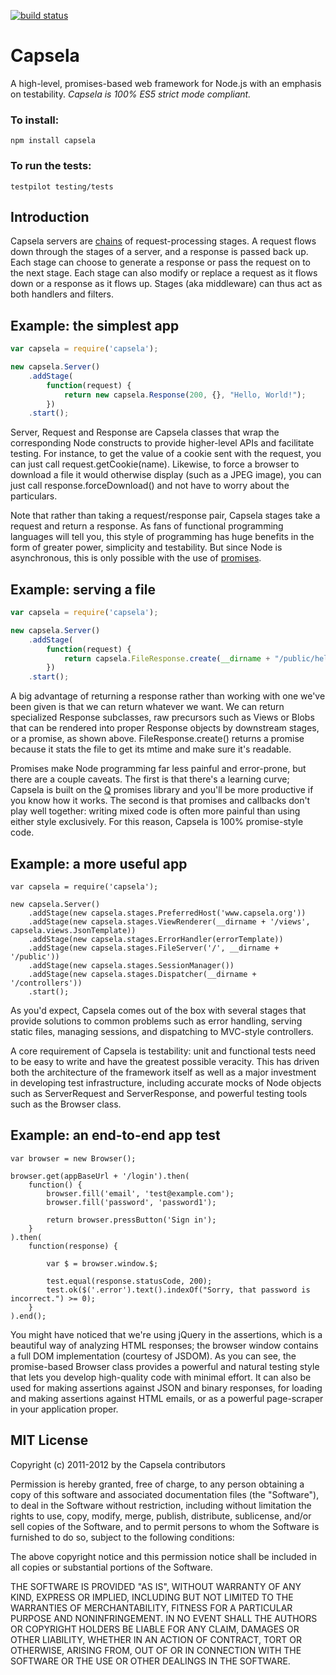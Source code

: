 [![build status](https://secure.travis-ci.org/capsela/capsela.png)](http://travis-ci.org/capsela/capsela)
# Capsela

A high-level, promises-based web framework for Node.js with an emphasis on testability.
*Capsela is 100% ES5 strict mode compliant.*

### To install:

    npm install capsela

### To run the tests:

    testpilot testing/tests

## Introduction

Capsela servers are [chains](http://en.wikipedia.org/wiki/Chain_of_responsibility_pattern) of request-processing stages. A request flows down through the stages of a server, and a response is passed back up. Each stage can choose to generate a response or pass the request on to the next stage. Each stage can also modify or replace a request as it flows down or a response as it flows up. Stages (aka middleware) can thus act as both handlers and filters.

## Example: the simplest app

```js
var capsela = require('capsela');

new capsela.Server()
    .addStage(
        function(request) {
            return new capsela.Response(200, {}, "Hello, World!");
        })
    .start();
```

Server, Request and Response are Capsela classes that wrap the corresponding Node constructs to provide higher-level APIs and facilitate testing. For instance, to get the value of a cookie sent with the request, you can just call request.getCookie(name). Likewise, to force a browser to download a file it would otherwise display (such as a JPEG image), you can just call response.forceDownload() and not have to worry about the particulars.

Note that rather than taking a request/response pair, Capsela stages take a request and return a response. As fans of functional programming languages will tell you, this style of programming has huge benefits in the form of greater power, simplicity and testability. But since Node is asynchronous, this is only possible with the use of [promises](http://en.wikipedia.org/wiki/Futures_and_promises).

## Example: serving a file

```js
var capsela = require('capsela');

new capsela.Server()
    .addStage(
        function(request) {
            return capsela.FileResponse.create(__dirname + "/public/hello_world.png");
        })
    .start();
```

A big advantage of returning a response rather than working with one we've been given is that we can return whatever we want. We can return specialized Response subclasses, raw precursors such as Views or Blobs that can be rendered into proper Response objects by downstream stages, or a promise, as shown above. FileResponse.create() returns a promise because it stats the file to get its mtime and make sure it's readable.

Promises make Node programming far less painful and error-prone, but there are a couple caveats. The first is that there's a learning curve; Capsela is built on the [Q](http://github.com/kriskowal/q) promises library and you'll be more productive if you know how it works. The second is that promises and callbacks don't play well together: writing mixed code is often more painful than using either style exclusively. For this reason, Capsela is 100% promise-style code.

## Example: a more useful app

    var capsela = require('capsela');

    new capsela.Server()
        .addStage(new capsela.stages.PreferredHost('www.capsela.org'))
        .addStage(new capsela.stages.ViewRenderer(__dirname + '/views', capsela.views.JsonTemplate))
        .addStage(new capsela.stages.ErrorHandler(errorTemplate))
        .addStage(new capsela.stages.FileServer('/', __dirname + '/public'))
        .addStage(new capsela.stages.SessionManager())
        .addStage(new capsela.stages.Dispatcher(__dirname + '/controllers'))
        .start();

As you'd expect, Capsela comes out of the box with several stages that provide solutions to common problems such as error handling, serving static files, managing sessions, and dispatching to MVC-style controllers.

A core requirement of Capsela is testability: unit and functional tests need to be easy to write and have the greatest possible veracity. This has driven both the architecture of the framework itself as well as a major investment in developing test infrastructure, including accurate mocks of Node objects such as ServerRequest and ServerResponse, and powerful testing tools such as the Browser class.

## Example: an end-to-end app test

    var browser = new Browser();

    browser.get(appBaseUrl + '/login').then(
        function() {
            browser.fill('email', 'test@example.com');
            browser.fill('password', 'password1');

            return browser.pressButton('Sign in');
        }
    ).then(
        function(response) {

            var $ = browser.window.$;

            test.equal(response.statusCode, 200);
            test.ok($('.error').text().indexOf("Sorry, that password is incorrect.") >= 0);
        }
    ).end();

You might have noticed that we're using jQuery in the assertions, which is a beautiful way of analyzing HTML responses; the browser window contains a full DOM implementation (courtesy of JSDOM). As you can see, the promise-based Browser class provides a powerful and natural testing style that lets you develop high-quality code with minimal effort. It can also be used for making assertions against JSON and binary responses, for loading and making assertions against HTML emails, or as a powerful page-scraper in your application proper.

## MIT License

Copyright (c) 2011-2012 by the Capsela contributors

Permission is hereby granted, free of charge, to any person obtaining a copy of this software and associated documentation files (the "Software"), to deal in the Software without restriction, including without limitation the rights to use, copy, modify, merge, publish, distribute, sublicense, and/or sell copies of the Software, and to permit persons to whom the Software is furnished to do so, subject to the following conditions:

The above copyright notice and this permission notice shall be included in all copies or substantial portions of the Software.

THE SOFTWARE IS PROVIDED "AS IS", WITHOUT WARRANTY OF ANY KIND, EXPRESS OR IMPLIED, INCLUDING BUT NOT LIMITED TO THE WARRANTIES OF MERCHANTABILITY, FITNESS FOR A PARTICULAR PURPOSE AND NONINFRINGEMENT. IN NO EVENT SHALL THE AUTHORS OR COPYRIGHT HOLDERS BE LIABLE FOR ANY CLAIM, DAMAGES OR OTHER LIABILITY, WHETHER IN AN ACTION OF CONTRACT, TORT OR OTHERWISE, ARISING FROM, OUT OF OR IN CONNECTION WITH THE SOFTWARE OR THE USE OR OTHER DEALINGS IN THE SOFTWARE.